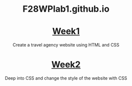 <!DOCTYPE html>
<html>
<head>
 <title> F28WP </title>
</head>
<header>
 
<body>

<div class container>

<div class first>
<h1>F28WPlab1.github.io</h1>
</div>

<div class second>
<h1><a href="week1/index.html">Week1</a></h1>
<p>Create a travel agency website using HTML and CSS</p>
</div>

<div class third>
<h1><a href="">Week2</a></h1>
<p>Deep into CSS and change the style of the website with CSS</p>


</div>
</body>
</html>
 
